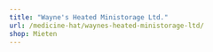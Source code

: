 ```yaml
---
title: "Wayne's Heated Ministorage Ltd."
url: /medicine-hat/waynes-heated-ministorage-ltd/
shop: Mieten
---
```

